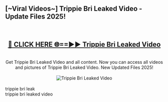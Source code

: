 <h2>[~Viral Videos~] Trippie Bri Leaked Video - Update Files 2025!</h2>
<br>
<div align="center">
<h2><a href="https://betterlinks.top/A2PfLJ" rel="nofollow">🔴 CLICK HERE 🌐==►► Trippie Bri Leaked Video</a></h2>
<br>
Get Trippie Bri Leaked Video and all content. Now you can access all videos and pictures of Trippie Bri Leaked Video. New Updated Files 2025!
<br>
<br>
<a href="https://betterlinks.top/A2PfLJ" rel="nofollow" data-target="animated-image.originalLink"><img src="https://i.ibb.co.com/WyWwxjT/player-gif2.gif" alt="Trippie Bri Leaked Video" style="max-width: 100%; display: inline-block;" data-target="animated-image.originalImage"></a>
</div>
<br>
trippie bri leak<br>
trippie bri leaked video